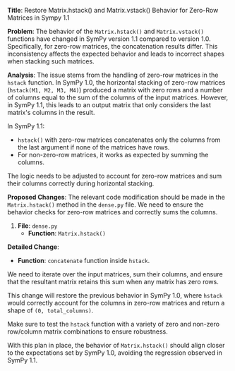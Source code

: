 **Title**: Restore Matrix.hstack() and Matrix.vstack() Behavior for Zero-Row Matrices in Sympy 1.1

**Problem**: 
The behavior of the `Matrix.hstack()` and `Matrix.vstack()` functions have changed in SymPy version 1.1 compared to version 1.0. Specifically, for zero-row matrices, the concatenation results differ. This inconsistency affects the expected behavior and leads to incorrect shapes when stacking such matrices.

**Analysis**:
The issue stems from the handling of zero-row matrices in the `hstack` function. In SymPy 1.0, the horizontal stacking of zero-row matrices (`hstack(M1, M2, M3, M4)`) produced a matrix with zero rows and a number of columns equal to the sum of the columns of the input matrices. However, in SymPy 1.1, this leads to an output matrix that only considers the last matrix's columns in the result.

In SymPy 1.1:
- `hstack()` with zero-row matrices concatenates only the columns from the last argument if none of the matrices have rows.
- For non-zero-row matrices, it works as expected by summing the columns.

The logic needs to be adjusted to account for zero-row matrices and sum their columns correctly during horizontal stacking.

**Proposed Changes**:
The relevant code modification should be made in the `Matrix.hstack()` method in the `dense.py` file. We need to ensure the behavior checks for zero-row matrices and correctly sums the columns.

1. **File**: `dense.py`
   - **Function**: `Matrix.hstack()`

**Detailed Change**:

- **Function**: `concatenate` function inside `hstack`.



We need to iterate over the input matrices, sum their columns, and ensure that the resultant matrix retains this sum when any matrix has zero rows.

This change will restore the previous behavior in SymPy 1.0, where `hstack` would correctly account for the columns in zero-row matrices and return a shape of `(0, total_columns)`.

Make sure to test the `hstack` function with a variety of zero and non-zero row/column matrix combinations to ensure robustness.

With this plan in place, the behavior of `Matrix.hstack()` should align closer to the expectations set by SymPy 1.0, avoiding the regression observed in SymPy 1.1.